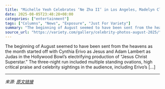 ```yaml
---
title: "Michelle Yeoh Celebrates ‘Ne Zha II’ in Los Angeles, Madelyn Cline Works Out in South Carolina and More Celeb Photos: August 2025"
date: 2025-08-05T23:48:28+08:00
categories: ["entertainment"]
tags: ["Columns", "News", "Exposure", "Just For Variety"]
summary: "The beginning of August seemed to have been sent from the heavens as the month started off with Cynthia Erivo as Jesus and Adam Lambert as Judas in the Hollywood Bowl&#8217;s electrifying production o"
source_url: "https://variety.com/gallery/celebrity-photos-august-2025/"
---
```


The beginning of August seemed to have been sent from the heavens as the month started off with Cynthia Erivo as Jesus and Adam Lambert as Judas in the Hollywood Bowl&#8217;s electrifying production of “Jesus Christ Superstar.” The three-night run included multiple standing ovations, high critical praise and celebrity sightings in the audience, including Erivo’s [&#8230;]

---

*来源: [原文链接](https://variety.com/gallery/celebrity-photos-august-2025/)*
